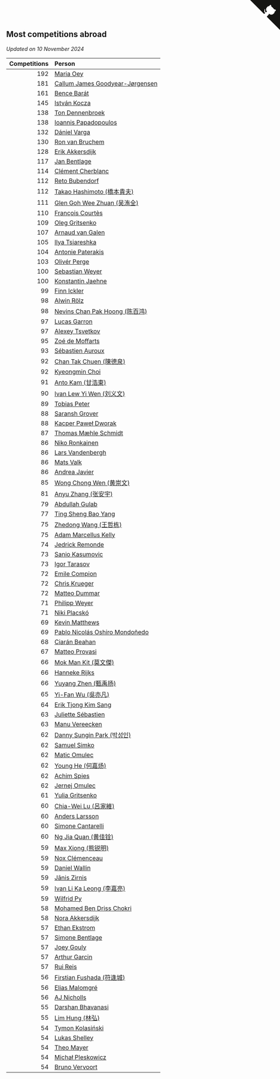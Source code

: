 ## Most competitions abroad

*Updated on 10 November 2024*

| Competitions | Person |
| ---: | :--- |
| 192 | [Maria Oey](https://www.worldcubeassociation.org/persons/2007OEYM01) |
| 181 | [Callum James Goodyear-Jørgensen](https://www.worldcubeassociation.org/persons/2012GOOD02) |
| 161 | [Bence Barát](https://www.worldcubeassociation.org/persons/2008BARA01) |
| 145 | [István Kocza](https://www.worldcubeassociation.org/persons/2005KOCZ01) |
| 138 | [Ton Dennenbroek](https://www.worldcubeassociation.org/persons/2003DENN01) |
| 138 | [Ioannis Papadopoulos](https://www.worldcubeassociation.org/persons/2013PAPA01) |
| 132 | [Dániel Varga](https://www.worldcubeassociation.org/persons/2008VARG01) |
| 130 | [Ron van Bruchem](https://www.worldcubeassociation.org/persons/2003BRUC01) |
| 128 | [Erik Akkersdijk](https://www.worldcubeassociation.org/persons/2005AKKE01) |
| 117 | [Jan Bentlage](https://www.worldcubeassociation.org/persons/2010BENT01) |
| 114 | [Clément Cherblanc](https://www.worldcubeassociation.org/persons/2014CHER05) |
| 112 | [Reto Bubendorf](https://www.worldcubeassociation.org/persons/2012BUBE01) |
| 112 | [Takao Hashimoto (橋本貴夫)](https://www.worldcubeassociation.org/persons/2007HASH01) |
| 111 | [Glen Goh Wee Zhuan (吴洧全)](https://www.worldcubeassociation.org/persons/2015ZHUA01) |
| 110 | [François Courtès](https://www.worldcubeassociation.org/persons/2008COUR01) |
| 109 | [Oleg Gritsenko](https://www.worldcubeassociation.org/persons/2011GRIT01) |
| 107 | [Arnaud van Galen](https://www.worldcubeassociation.org/persons/2006GALE01) |
| 105 | [Ilya Tsiareshka](https://www.worldcubeassociation.org/persons/2012TERE01) |
| 104 | [Antonie Paterakis](https://www.worldcubeassociation.org/persons/2012PATE01) |
| 103 | [Olivér Perge](https://www.worldcubeassociation.org/persons/2007PERG01) |
| 100 | [Sebastian Weyer](https://www.worldcubeassociation.org/persons/2010WEYE02) |
| 100 | [Konstantin Jaehne](https://www.worldcubeassociation.org/persons/2015JAEH01) |
| 99 | [Finn Ickler](https://www.worldcubeassociation.org/persons/2012ICKL01) |
| 98 | [Alwin Rölz](https://www.worldcubeassociation.org/persons/2016ROLZ01) |
| 98 | [Nevins Chan Pak Hoong (陈百鸿)](https://www.worldcubeassociation.org/persons/2010CHAN20) |
| 97 | [Lucas Garron](https://www.worldcubeassociation.org/persons/2006GARR01) |
| 97 | [Alexey Tsvetkov](https://www.worldcubeassociation.org/persons/2017TSVE02) |
| 95 | [Zoé de Moffarts](https://www.worldcubeassociation.org/persons/2010MOFF02) |
| 93 | [Sébastien Auroux](https://www.worldcubeassociation.org/persons/2008AURO01) |
| 92 | [Chan Tak Chuen (陳德泉)](https://www.worldcubeassociation.org/persons/2007CHUE01) |
| 92 | [Kyeongmin Choi](https://www.worldcubeassociation.org/persons/2017CHOI07) |
| 91 | [Anto Kam (甘浩東)](https://www.worldcubeassociation.org/persons/2017TUNG13) |
| 90 | [Ivan Lew Yi Wen (刘义文)](https://www.worldcubeassociation.org/persons/2012WENI01) |
| 89 | [Tobias Peter](https://www.worldcubeassociation.org/persons/2014PETE03) |
| 88 | [Saransh Grover](https://www.worldcubeassociation.org/persons/2014GROV01) |
| 88 | [Kacper Paweł Dworak](https://www.worldcubeassociation.org/persons/2020DWOR01) |
| 87 | [Thomas Mæhle Schmidt](https://www.worldcubeassociation.org/persons/2013SCHM02) |
| 86 | [Niko Ronkainen](https://www.worldcubeassociation.org/persons/2010RONK01) |
| 86 | [Lars Vandenbergh](https://www.worldcubeassociation.org/persons/2003VAND01) |
| 86 | [Mats Valk](https://www.worldcubeassociation.org/persons/2007VALK01) |
| 86 | [Andrea Javier](https://www.worldcubeassociation.org/persons/2010JAVI01) |
| 85 | [Wong Chong Wen (黄崇文)](https://www.worldcubeassociation.org/persons/2014WENW01) |
| 81 | [Anyu Zhang (张安宇)](https://www.worldcubeassociation.org/persons/2012ZHAN08) |
| 79 | [Abdullah Gulab](https://www.worldcubeassociation.org/persons/2014GULA02) |
| 77 | [Ting Sheng Bao Yang](https://www.worldcubeassociation.org/persons/2008BAOY01) |
| 75 | [Zhedong Wang (王哲栋)](https://www.worldcubeassociation.org/persons/2015WANG83) |
| 75 | [Adam Marcellus Kelly](https://www.worldcubeassociation.org/persons/2016KELL10) |
| 74 | [Jedrick Remonde](https://www.worldcubeassociation.org/persons/2008REMO01) |
| 73 | [Sanio Kasumovic](https://www.worldcubeassociation.org/persons/2009KASU01) |
| 73 | [Igor Tarasov](https://www.worldcubeassociation.org/persons/2016TARA04) |
| 72 | [Emile Compion](https://www.worldcubeassociation.org/persons/2007COMP01) |
| 72 | [Chris Krueger](https://www.worldcubeassociation.org/persons/2006KRUE01) |
| 72 | [Matteo Dummar](https://www.worldcubeassociation.org/persons/2017DUMM01) |
| 71 | [Philipp Weyer](https://www.worldcubeassociation.org/persons/2010WEYE01) |
| 71 | [Niki Placskó](https://www.worldcubeassociation.org/persons/2008PLAC01) |
| 69 | [Kevin Matthews](https://www.worldcubeassociation.org/persons/2010MATT02) |
| 69 | [Pablo Nicolás Oshiro Mondoñedo](https://www.worldcubeassociation.org/persons/2010MOND01) |
| 68 | [Ciarán Beahan](https://www.worldcubeassociation.org/persons/2012BEAH01) |
| 67 | [Matteo Provasi](https://www.worldcubeassociation.org/persons/2009PROV01) |
| 66 | [Mok Man Kit (莫文傑)](https://www.worldcubeassociation.org/persons/2009KITM01) |
| 66 | [Hanneke Rijks](https://www.worldcubeassociation.org/persons/2008RIJK01) |
| 66 | [Yuyang Zhen (甄禹扬)](https://www.worldcubeassociation.org/persons/2013ZHEN11) |
| 65 | [Yi-Fan Wu (吳亦凡)](https://www.worldcubeassociation.org/persons/2010WUIF01) |
| 64 | [Erik Tjong Kim Sang](https://www.worldcubeassociation.org/persons/2018SANG01) |
| 63 | [Juliette Sébastien](https://www.worldcubeassociation.org/persons/2014SEBA01) |
| 63 | [Manu Vereecken](https://www.worldcubeassociation.org/persons/2010VERE01) |
| 62 | [Danny Sungin Park (박성인)](https://www.worldcubeassociation.org/persons/2015PARK13) |
| 62 | [Samuel Simko](https://www.worldcubeassociation.org/persons/2016SIMK01) |
| 62 | [Matic Omulec](https://www.worldcubeassociation.org/persons/2010OMUL02) |
| 62 | [Young He (何嘉炀)](https://www.worldcubeassociation.org/persons/2014HEYO01) |
| 62 | [Achim Spies](https://www.worldcubeassociation.org/persons/2021SPIE01) |
| 62 | [Jernej Omulec](https://www.worldcubeassociation.org/persons/2010OMUL01) |
| 61 | [Yulia Gritsenko](https://www.worldcubeassociation.org/persons/2012SIDO01) |
| 60 | [Chia-Wei Lu (呂家維)](https://www.worldcubeassociation.org/persons/2007LUCH01) |
| 60 | [Anders Larsson](https://www.worldcubeassociation.org/persons/2003LARS01) |
| 60 | [Simone Cantarelli](https://www.worldcubeassociation.org/persons/2012CANT02) |
| 60 | [Ng Jia Quan (黄佳铨)](https://www.worldcubeassociation.org/persons/2015QUAN03) |
| 59 | [Max Xiong (熊锐明)](https://www.worldcubeassociation.org/persons/2015XION03) |
| 59 | [Nox Clémenceau](https://www.worldcubeassociation.org/persons/2015CLEM03) |
| 59 | [Daniel Wallin](https://www.worldcubeassociation.org/persons/2013WALL03) |
| 59 | [Jānis Zirnis](https://www.worldcubeassociation.org/persons/2013ZIRN01) |
| 59 | [Ivan Li Ka Leong (李嘉亮)](https://www.worldcubeassociation.org/persons/2015LEON02) |
| 59 | [Wilfrid Py](https://www.worldcubeassociation.org/persons/2016PYWI01) |
| 58 | [Mohamed Ben Driss Chokri](https://www.worldcubeassociation.org/persons/2015CHOK01) |
| 58 | [Nora Akkersdijk](https://www.worldcubeassociation.org/persons/2009CHRI03) |
| 57 | [Ethan Ekstrom](https://www.worldcubeassociation.org/persons/2018EKST01) |
| 57 | [Simone Bentlage](https://www.worldcubeassociation.org/persons/2014OHLE01) |
| 57 | [Joey Gouly](https://www.worldcubeassociation.org/persons/2007GOUL01) |
| 57 | [Arthur Garcin](https://www.worldcubeassociation.org/persons/2014GARC27) |
| 57 | [Rui Reis](https://www.worldcubeassociation.org/persons/2015REIS02) |
| 56 | [Firstian Fushada (符逢城)](https://www.worldcubeassociation.org/persons/2015FUSH01) |
| 56 | [Elias Malomgré](https://www.worldcubeassociation.org/persons/2017MALO02) |
| 56 | [AJ Nicholls](https://www.worldcubeassociation.org/persons/2015NICH04) |
| 55 | [Darshan Bhavanasi](https://www.worldcubeassociation.org/persons/2022BHAV01) |
| 55 | [Lim Hung (林弘)](https://www.worldcubeassociation.org/persons/2016HUNG08) |
| 54 | [Tymon Kolasiński](https://www.worldcubeassociation.org/persons/2016KOLA02) |
| 54 | [Lukas Shelley](https://www.worldcubeassociation.org/persons/2016SHEL03) |
| 54 | [Theo Mayer](https://www.worldcubeassociation.org/persons/2012MAYE01) |
| 54 | [Michał Pleskowicz](https://www.worldcubeassociation.org/persons/2009PLES01) |
| 54 | [Bruno Vervoort](https://www.worldcubeassociation.org/persons/2011VERV01) |


<a href="https://github.com/jonatanklosko/wca_statistics" class="github-corner" aria-label="View source on Github"><svg width="80" height="80" viewBox="0 0 250 250" style="fill:#151513; color:#fff; position: absolute; top: 0; border: 0; right: 0;" aria-hidden="true"><path d="M0,0 L115,115 L130,115 L142,142 L250,250 L250,0 Z"></path><path d="M128.3,109.0 C113.8,99.7 119.0,89.6 119.0,89.6 C122.0,82.7 120.5,78.6 120.5,78.6 C119.2,72.0 123.4,76.3 123.4,76.3 C127.3,80.9 125.5,87.3 125.5,87.3 C122.9,97.6 130.6,101.9 134.4,103.2" fill="currentColor" style="transform-origin: 130px 106px;" class="octo-arm"></path><path d="M115.0,115.0 C114.9,115.1 118.7,116.5 119.8,115.4 L133.7,101.6 C136.9,99.2 139.9,98.4 142.2,98.6 C133.8,88.0 127.5,74.4 143.8,58.0 C148.5,53.4 154.0,51.2 159.7,51.0 C160.3,49.4 163.2,43.6 171.4,40.1 C171.4,40.1 176.1,42.5 178.8,56.2 C183.1,58.6 187.2,61.8 190.9,65.4 C194.5,69.0 197.7,73.2 200.1,77.6 C213.8,80.2 216.3,84.9 216.3,84.9 C212.7,93.1 206.9,96.0 205.4,96.6 C205.1,102.4 203.0,107.8 198.3,112.5 C181.9,128.9 168.3,122.5 157.7,114.1 C157.9,116.9 156.7,120.9 152.7,124.9 L141.0,136.5 C139.8,137.7 141.6,141.9 141.8,141.8 Z" fill="currentColor" class="octo-body"></path></svg></a><style>.github-corner:hover .octo-arm{animation:octocat-wave 560ms ease-in-out}@keyframes octocat-wave{0%,100%{transform:rotate(0)}20%,60%{transform:rotate(-25deg)}40%,80%{transform:rotate(10deg)}}@media (max-width:500px){.github-corner:hover .octo-arm{animation:none}.github-corner .octo-arm{animation:octocat-wave 560ms ease-in-out}}</style>
